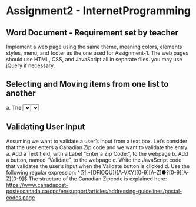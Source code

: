 # Assignment2 - InternetProgramming

## Word Document - Requirement set by teacher


Implement a web page using the same theme, meaning colors, elements styles, menu, and footer as the one used for Assignment-1. The web pages should use HTML, CSS, and JavaScript all in separate files. you may use jQuery if necessary.

## Selecting and Moving items from one list to another
a.	The <select> element allows you to display a list of items. Include on the web page two HTML <select> elements, with the attribute multiple="multiple".  Let’s call       them list A and list B.
b.	Add a button to the web page,
c.	When a user selects an element in list A and clicks the add button, the selected item should be removed from list A and be added to list B.
  
## Validating User Input
Assuming we want to validate a user’s input from a text box. Let’s consider that the user enters a Canadian Zip code and we want to validate the entry.
a.	Add a Text field, with a Label “Enter a Zip Code:”, to the webpage
b.	Add a button, named “Validate”, to the webpage
c.	Write the JavaScript code that validates the user’s input when the Validate button is clicked
d.	Use the following regular expression: ^(?!.*[DFIOQU])[A-VXY][0-9][A-Z]●?[0-9][A-Z][0-9]$
    The structure of the Canadian Zipcode is explained here:
    https://www.canadapost-postescanada.ca/cpc/en/support/articles/addressing-guidelines/postal-codes.page
